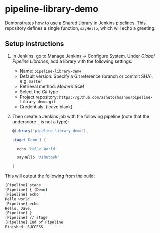 # pipeline-library-demo

Demonstrates how to use a Shared Library in Jenkins pipelines. This repository defines a single function, `sayHello`, which will echo a greeting.

## Setup instructions

1. In Jenkins, go to Manage Jenkins &rarr; Configure System. Under _Global Pipeline Libraries_, add a library with the following settings:

   - Name: `pipeline-library-demo`
   - Default version: Specify a Git reference (branch or commit SHA), e.g. `master`
   - Retrieval method: _Modern SCM_
   - Select the _Git_ type
   - Project repository: `https://github.com/ashutoshsahoo/pipeline-library-demo.git`
   - Credentials: (leave blank)

2. Then create a Jenkins job with the following pipeline (note that the underscore `_` is not a typo):

   ```groovy
   @Library('pipeline-library-demo')_

   stage('Demo') {

     echo 'Hello World'

     sayHello 'Ashutosh'

   }
   ```

This will output the following from the build:

```sh
[Pipeline] stage
[Pipeline] { (Demo)
[Pipeline] echo
Hello world
[Pipeline] echo
Hello, Dave.
[Pipeline] }
[Pipeline] // stage
[Pipeline] End of Pipeline
Finished: SUCCESS
```
